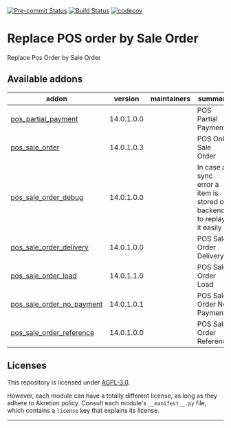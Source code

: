 
<!-- /!\ Non OCA Context : Set here the badge of your runbot / runboat instance. -->
[![Pre-commit Status](https://github.com/akretion/pos-sale-order/actions/workflows/pre-commit.yml/badge.svg?branch=14.0)](https://github.com/akretion/pos-sale-order/actions/workflows/pre-commit.yml?query=branch%3A14.0)
[![Build Status](https://github.com/akretion/pos-sale-order/actions/workflows/test.yml/badge.svg?branch=14.0)](https://github.com/akretion/pos-sale-order/actions/workflows/test.yml?query=branch%3A14.0)
[![codecov](https://codecov.io/gh/akretion/pos-sale-order/branch/14.0/graph/badge.svg)](https://codecov.io/gh/akretion/pos-sale-order)
<!-- /!\ Non OCA Context : Set here the badge of your translation instance. -->

<!-- /!\ do not modify above this line -->

# Replace POS order by Sale Order

Replace Pos Order by Sale Order

<!-- /!\ do not modify below this line -->

<!-- prettier-ignore-start -->

[//]: # (addons)

Available addons
----------------
addon | version | maintainers | summary
--- | --- | --- | ---
[pos_partial_payment](pos_partial_payment/) | 14.0.1.0.0 |  | POS Partial Payment
[pos_sale_order](pos_sale_order/) | 14.0.1.0.3 |  | POS Only Sale Order
[pos_sale_order_debug](pos_sale_order_debug/) | 14.0.1.0.0 |  | In case a sync error a item is stored on backend to replay it easily
[pos_sale_order_delivery](pos_sale_order_delivery/) | 14.0.1.0.0 |  | POS Sale Order Delivery
[pos_sale_order_load](pos_sale_order_load/) | 14.0.1.1.0 |  | POS Sale Order Load
[pos_sale_order_no_payment](pos_sale_order_no_payment/) | 14.0.1.0.1 |  | POS Sale Order No Payment
[pos_sale_order_reference](pos_sale_order_reference/) | 14.0.1.0.0 |  | POS Sale Order Reference

[//]: # (end addons)

<!-- prettier-ignore-end -->

## Licenses

This repository is licensed under [AGPL-3.0](LICENSE).

However, each module can have a totally different license, as long as they adhere to Akretion
policy. Consult each module's `__manifest__.py` file, which contains a `license` key
that explains its license.

----
<!-- /!\ Non OCA Context : Set here the full description of your organization. -->
